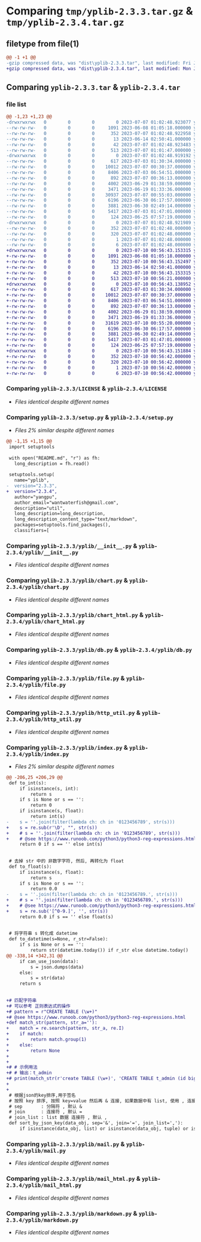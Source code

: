 # Comparing `tmp/yplib-2.3.3.tar.gz` & `tmp/yplib-2.3.4.tar.gz`

## filetype from file(1)

```diff
@@ -1 +1 @@
-gzip compressed data, was "dist\yplib-2.3.3.tar", last modified: Fri Jul  7 01:02:48 2023, max compression
+gzip compressed data, was "dist\yplib-2.3.4.tar", last modified: Mon Jul 10 00:56:43 2023, max compression
```

## Comparing `yplib-2.3.3.tar` & `yplib-2.3.4.tar`

### file list

```diff
@@ -1,23 +1,23 @@
-drwxrwxrwx   0        0        0        0 2023-07-07 01:02:48.923077 yplib-2.3.3/
--rw-rw-rw-   0        0        0     1091 2023-06-08 01:05:18.000000 yplib-2.3.3/LICENSE
--rw-rw-rw-   0        0        0      352 2023-07-07 01:02:48.922958 yplib-2.3.3/PKG-INFO
--rw-rw-rw-   0        0        0       13 2023-06-14 02:50:41.000000 yplib-2.3.3/README.md
--rw-rw-rw-   0        0        0       42 2023-07-07 01:02:48.923483 yplib-2.3.3/setup.cfg
--rw-rw-rw-   0        0        0      513 2023-07-07 01:01:47.000000 yplib-2.3.3/setup.py
-drwxrwxrwx   0        0        0        0 2023-07-07 01:02:48.919192 yplib-2.3.3/yplib/
--rw-rw-rw-   0        0        0      617 2023-07-03 01:30:34.000000 yplib-2.3.3/yplib/__init__.py
--rw-rw-rw-   0        0        0    10012 2023-07-07 00:30:37.000000 yplib-2.3.3/yplib/chart.py
--rw-rw-rw-   0        0        0     8406 2023-07-03 06:54:51.000000 yplib-2.3.3/yplib/chart_html.py
--rw-rw-rw-   0        0        0      892 2023-07-07 00:36:13.000000 yplib-2.3.3/yplib/db.py
--rw-rw-rw-   0        0        0     4002 2023-06-29 01:38:59.000000 yplib-2.3.3/yplib/file.py
--rw-rw-rw-   0        0        0     3471 2023-06-19 01:33:36.000000 yplib-2.3.3/yplib/http_util.py
--rw-rw-rw-   0        0        0    30937 2023-07-07 00:55:03.000000 yplib-2.3.3/yplib/index.py
--rw-rw-rw-   0        0        0     6196 2023-06-30 06:17:57.000000 yplib-2.3.3/yplib/mail.py
--rw-rw-rw-   0        0        0     3881 2023-06-30 02:49:14.000000 yplib-2.3.3/yplib/mail_html.py
--rw-rw-rw-   0        0        0     5417 2023-07-03 01:47:01.000000 yplib-2.3.3/yplib/markdown.py
--rw-rw-rw-   0        0        0      124 2023-06-25 07:57:19.000000 yplib-2.3.3/yplib/temp.py
-drwxrwxrwx   0        0        0        0 2023-07-07 01:02:48.921989 yplib-2.3.3/yplib.egg-info/
--rw-rw-rw-   0        0        0      352 2023-07-07 01:02:48.000000 yplib-2.3.3/yplib.egg-info/PKG-INFO
--rw-rw-rw-   0        0        0      320 2023-07-07 01:02:48.000000 yplib-2.3.3/yplib.egg-info/SOURCES.txt
--rw-rw-rw-   0        0        0        1 2023-07-07 01:02:48.000000 yplib-2.3.3/yplib.egg-info/dependency_links.txt
--rw-rw-rw-   0        0        0        6 2023-07-07 01:02:48.000000 yplib-2.3.3/yplib.egg-info/top_level.txt
+drwxrwxrwx   0        0        0        0 2023-07-10 00:56:43.153315 yplib-2.3.4/
+-rw-rw-rw-   0        0        0     1091 2023-06-08 01:05:18.000000 yplib-2.3.4/LICENSE
+-rw-rw-rw-   0        0        0      352 2023-07-10 00:56:43.152497 yplib-2.3.4/PKG-INFO
+-rw-rw-rw-   0        0        0       13 2023-06-14 02:50:41.000000 yplib-2.3.4/README.md
+-rw-rw-rw-   0        0        0       42 2023-07-10 00:56:43.153315 yplib-2.3.4/setup.cfg
+-rw-rw-rw-   0        0        0      513 2023-07-10 00:56:21.000000 yplib-2.3.4/setup.py
+drwxrwxrwx   0        0        0        0 2023-07-10 00:56:43.138952 yplib-2.3.4/yplib/
+-rw-rw-rw-   0        0        0      617 2023-07-03 01:30:34.000000 yplib-2.3.4/yplib/__init__.py
+-rw-rw-rw-   0        0        0    10012 2023-07-07 00:30:37.000000 yplib-2.3.4/yplib/chart.py
+-rw-rw-rw-   0        0        0     8406 2023-07-03 06:54:51.000000 yplib-2.3.4/yplib/chart_html.py
+-rw-rw-rw-   0        0        0      892 2023-07-07 00:36:13.000000 yplib-2.3.4/yplib/db.py
+-rw-rw-rw-   0        0        0     4002 2023-06-29 01:38:59.000000 yplib-2.3.4/yplib/file.py
+-rw-rw-rw-   0        0        0     3471 2023-06-19 01:33:36.000000 yplib-2.3.4/yplib/http_util.py
+-rw-rw-rw-   0        0        0    31619 2023-07-10 00:55:20.000000 yplib-2.3.4/yplib/index.py
+-rw-rw-rw-   0        0        0     6196 2023-06-30 06:17:57.000000 yplib-2.3.4/yplib/mail.py
+-rw-rw-rw-   0        0        0     3881 2023-06-30 02:49:14.000000 yplib-2.3.4/yplib/mail_html.py
+-rw-rw-rw-   0        0        0     5417 2023-07-03 01:47:01.000000 yplib-2.3.4/yplib/markdown.py
+-rw-rw-rw-   0        0        0      124 2023-06-25 07:57:19.000000 yplib-2.3.4/yplib/temp.py
+drwxrwxrwx   0        0        0        0 2023-07-10 00:56:43.151884 yplib-2.3.4/yplib.egg-info/
+-rw-rw-rw-   0        0        0      352 2023-07-10 00:56:42.000000 yplib-2.3.4/yplib.egg-info/PKG-INFO
+-rw-rw-rw-   0        0        0      320 2023-07-10 00:56:42.000000 yplib-2.3.4/yplib.egg-info/SOURCES.txt
+-rw-rw-rw-   0        0        0        1 2023-07-10 00:56:42.000000 yplib-2.3.4/yplib.egg-info/dependency_links.txt
+-rw-rw-rw-   0        0        0        6 2023-07-10 00:56:42.000000 yplib-2.3.4/yplib.egg-info/top_level.txt
```

### Comparing `yplib-2.3.3/LICENSE` & `yplib-2.3.4/LICENSE`

 * *Files identical despite different names*

### Comparing `yplib-2.3.3/setup.py` & `yplib-2.3.4/setup.py`

 * *Files 2% similar despite different names*

```diff
@@ -1,15 +1,15 @@
 import setuptools
 
 with open("README.md", "r") as fh:
   long_description = fh.read()
 
 setuptools.setup(
   name="yplib",
-  version="2.3.3",
+  version="2.3.4",
   author="yangpu",
   author_email="wantwaterfish@gmail.com",
   description="util",
   long_description=long_description,
   long_description_content_type="text/markdown",
   packages=setuptools.find_packages(),
   classifiers=[
```

### Comparing `yplib-2.3.3/yplib/__init__.py` & `yplib-2.3.4/yplib/__init__.py`

 * *Files identical despite different names*

### Comparing `yplib-2.3.3/yplib/chart.py` & `yplib-2.3.4/yplib/chart.py`

 * *Files identical despite different names*

### Comparing `yplib-2.3.3/yplib/chart_html.py` & `yplib-2.3.4/yplib/chart_html.py`

 * *Files identical despite different names*

### Comparing `yplib-2.3.3/yplib/db.py` & `yplib-2.3.4/yplib/db.py`

 * *Files identical despite different names*

### Comparing `yplib-2.3.3/yplib/file.py` & `yplib-2.3.4/yplib/file.py`

 * *Files identical despite different names*

### Comparing `yplib-2.3.3/yplib/http_util.py` & `yplib-2.3.4/yplib/http_util.py`

 * *Files identical despite different names*

### Comparing `yplib-2.3.3/yplib/index.py` & `yplib-2.3.4/yplib/index.py`

 * *Files 2% similar despite different names*

```diff
@@ -206,25 +206,29 @@
 def to_int(s):
     if isinstance(s, int):
         return s
     if s is None or s == '':
         return 0
     if isinstance(s, float):
         return int(s)
-    s = ''.join(filter(lambda ch: ch in '0123456789', str(s)))
+    s = re.sub(r'\D', "", str(s))
+    # s = ''.join(filter(lambda ch: ch in '0123456789', str(s)))
+    # @see https://www.runoob.com/python3/python3-reg-expressions.html
     return 0 if s == '' else int(s)
 
 
 # 去掉 str 中的 非数字字符, 然后, 再转化为 float
 def to_float(s):
     if isinstance(s, float):
         return s
     if s is None or s == '':
         return 0.0
-    s = ''.join(filter(lambda ch: ch in '0123456789.', str(s)))
+    # s = ''.join(filter(lambda ch: ch in '0123456789.', str(s)))
+    # @see https://www.runoob.com/python3/python3-reg-expressions.html
+    s = re.sub('[^0-9.]', '', str(s))
     return 0.0 if s == '' else float(s)
 
 
 # 将字符串 s 转化成 datetime
 def to_datetime(s=None, r_str=False):
     if s is None or s == '':
         return str(datetime.today()) if r_str else datetime.today()
@@ -338,14 +342,31 @@
     if can_use_json(data):
         s = json.dumps(data)
     else:
         s = str(data)
     return s
 
 
+# 匹配字符串
+# 可以参考 正则表达式的操作
+# pattern = r"CREATE TABLE (\w+)"
+# @see https://www.runoob.com/python3/python3-reg-expressions.html
+def match_str(pattern, str_a=''):
+    match = re.search(pattern, str_a, re.I)
+    if match:
+        return match.group(1)
+    else:
+        return None
+
+
+# # 示例用法
+# # 输出：t_admin
+# print(match_str(r'create TABLE (\w+)', 'CREATE TABLE t_admin (id bigint(20) NOT NULL'))
+
+
 # 根据json的key排序,用于签名
 # 按照 key 排序, 按照 key=value 然后再 & 连接, 如果数据中有 list, 使用 , 连接 list 中的数据, 然后拼接成 str 返回
 # sep       : 分隔符 , 默认 &
 # join      : 连接符 , 默认 =
 # join_list : list 数据 连接符 , 默认 ,
 def sort_by_json_key(data_obj, sep='&', join='=', join_list=','):
     if isinstance(data_obj, list) or isinstance(data_obj, tuple) or isinstance(data_obj, set):
```

### Comparing `yplib-2.3.3/yplib/mail.py` & `yplib-2.3.4/yplib/mail.py`

 * *Files identical despite different names*

### Comparing `yplib-2.3.3/yplib/mail_html.py` & `yplib-2.3.4/yplib/mail_html.py`

 * *Files identical despite different names*

### Comparing `yplib-2.3.3/yplib/markdown.py` & `yplib-2.3.4/yplib/markdown.py`

 * *Files identical despite different names*

